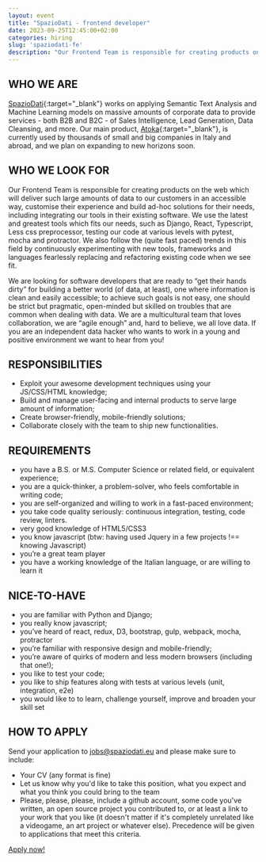 ```yaml
---
layout: event
title: "SpazioDati - frontend developer"
date: 2023-09-25T12:45:00+02:00
categories: hiring
slug: 'spaziodati-fe'
description: "Our Frontend Team is responsible for creating products on the web which will deliver such large amounts of data to our customers in an accessible way, customise their experience and build ad-hoc solutions for their needs, including integrating our tools in their existing software."
---
```


## WHO WE ARE
[SpazioDati](http://spaziodati.eu){:target="_blank"} works on applying Semantic Text Analysis and Machine Learning models on massive amounts of corporate data to provide services - both B2B and B2C - of Sales Intelligence, Lead Generation, Data Cleansing, and more.
Our main product, [Atoka](http://atoka.io){:target="_blank"}, is currently used by thousands of small and big companies in Italy and abroad, and we plan on expanding to new horizons soon.

## WHO WE LOOK FOR
Our Frontend Team is responsible for creating products on the web which will deliver such large amounts of data to our customers in an accessible way, customise their experience and build ad-hoc solutions for their needs, including integrating our tools in their existing software. We use the latest and greatest tools which fits our needs, such as Django, React, Typescript, Less css preprocessor, testing our code at various levels with pytest, mocha and protractor. We also follow the (quite fast paced) trends in this field by continuously experimenting with new tools, frameworks and languages fearlessly replacing and refactoring existing code when we see fit.

We are looking for software developers that are ready to “get their hands dirty” for building a better world (of data, at least), one where information is clean and easily accessible; to achieve such goals is not easy, one should be strict but pragmatic, open-minded but skilled on troubles that are common when dealing with data. We are a multicultural team that loves collaboration, we are “agile enough” and, hard to believe, we all love data. If you are an independent data hacker who wants to work in a young and positive environment we want to hear from you!

## RESPONSIBILITIES
- Exploit your awesome development techniques using your JS/CSS/HTML knowledge;
- Build and manage user-facing and internal products to serve large amount of information;
- Create browser-friendly, mobile-friendly solutions;
- Collaborate closely with the team to ship new functionalities.

## REQUIREMENTS
- you have a B.S. or M.S. Computer Science or related field, or equivalent experience;
- you are a quick-thinker, a problem-solver, who feels comfortable in writing code;
- you are self-organized and willing to work in a fast-paced environment;
- you take code quality seriously: continuous integration, testing, code review, linters.
- very good knowledge of HTML5/CSS3
- you know javascript (btw: having used Jquery in a few projects !== knowing Javascript)
- you’re a great team player
- you have a working knowledge of the Italian language, or are willing to learn it

## NICE-TO-HAVE
- you are familiar with Python and Django;
- you really know javascript;
- you’ve heard of react, redux, D3, bootstrap, gulp, webpack, mocha, protractor
- you’re familiar with responsive design and mobile-friendly;
- you’re aware of quirks of modern and less modern browsers (including that one!);
- you like to test your code;
- you like to ship features along with tests at various levels (unit, integration, e2e)
- you would like to to learn, challenge yourself, improve and broaden your skill set

## HOW TO APPLY
Send your application to [jobs@spaziodati.eu](mailto:jobs@spaziodati.eu) and please make sure to include:
- Your CV (any format is fine)
- Let us know why you'd like to take this position, what you expect and what you think you could bring to the team
- Please, please, please, include a github account, some code you've written, an open source project you contributed to, or at least a link to your work that you like (it doesn't matter if it's completely unrelated like a videogame, an art project or whatever else). Precedence will be given to applications that meet this criteria.

<a class="btn btn-primary text-white btn-lg mt-3" target="_blank" href="mailto:jobs@spaziodati.eu">Apply now!</a>